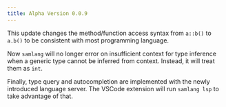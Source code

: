 ```yaml
---
title: Alpha Version 0.0.9
---
```


This update changes the method/function access syntax from `a::b()` to `a.b()` to be consistent
with most programming language.

Now `samlang` will no longer error on insufficient context for type inference when a generic type
cannot be inferred from context. Instead, it will treat them as `int`.

Finally, type query and autocompletion are implemented with the newly introduced language server.
The VSCode extension will run `samlang lsp` to take advantage of that.

